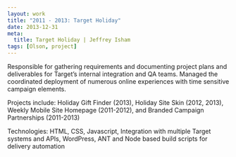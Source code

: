 ```yaml
---
layout: work
title: "2011 - 2013: Target Holiday"
date: 2013-12-31
meta:
  title: Target Holiday | Jeffrey Isham
tags: [Olson, project]
---
```


<p>Responsible for gathering requirements and documenting project plans and deliverables for Target’s internal integration and QA teams. Managed the coordinated deployment of numerous online experiences with time sensitive campaign elements.</p>
<p class="small">Projects include: Holiday Gift Finder (2013), Holiday Site Skin (2012, 2013), Weekly Mobile Site Homepage (2011-2012), and Branded Campaign Partnerships (2011-2013)</p>
<p class="small">Technologies: HTML, CSS, Javascript, Integration with multiple Target systems and APIs, WordPress, ANT and Node based build scripts for delivery automation</p>
